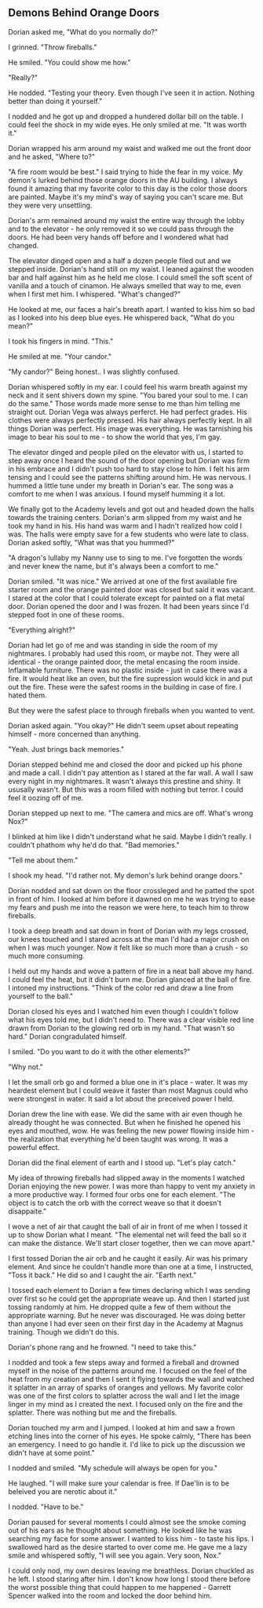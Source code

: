 ## Demons Behind Orange Doors

Dorian asked me, "What do you normally do?"

I grinned.  "Throw fireballs."

He smiled.  "You could show me how."

"Really?"

He nodded.  "Testing your theory.  Even though I've seen it in action.  Nothing better than doing it yourself."

I nodded and he got up and dropped a hundered dollar bill on the table.  I could feel the shock in my wide eyes.  He only smiled at me.  "It was worth it."

Dorian wrapped his arm around my waist and walked me out the front door and he asked, "Where to?"

"A fire room would be best."  I said trying to hide the fear in my voice.  My demon's lurked behind those orange doors in the AU building.  I always found it amazing that my favorite color to this day is the color those doors are painted.  Maybe it's my mind's way of saying you can't scare me.  But they were very unsettling.

Dorian's arm remained around my waist the entire way through the lobby and to the elevator - he only removed it so we could pass through the doors.  He had been very hands off before and I wondered what had changed.

The elevator dinged open and a half a dozen people filed out and we stepped inside.  Dorian's hand still on my waist.  I leaned against the wooden bar and half against him as he held me close.  I could smell the soft scent of vanilla and a touch of cinamon.  He always smelled that way to me, even when I first met him.  I whispered.  "What's changed?"

He looked at me, our faces a hair's breath apart.  I wanted to kiss him so bad as I looked into his deep blue eyes.  He whispered back, "What do you mean?"

I took his fingers in mind.  "This."

He smiled at me.  "Your candor."

"My candor?"  Being honest.. I was slightly confused.

Dorian whispered softly in my ear.  I could feel his warm breath against my neck and it sent shivers down my spine.   "You bared your soul to me.  I can do the same."  Those words made more sense to me than him telling me straight out.  Dorian Vega was always perferct.  He had perfect grades.  His clothes were always perfectly pressed.  His hair always perfectly kept.  In all things Dorian was perfect.  His image was everything.  He was tarnishing his image to bear his soul to me - to show the world that yes, I'm gay.

The elevator dinged and  people piled on the elevator with us, I started to step away once I heard the sound of the door opening but Dorian was firm in his embrace and I didn't push too hard to stay close to him.  I felt his arm tensing and I could see the patterns shifting around him.  He was nervous.  I hummed a little tune under my breath in Dorian's ear.  The song was a comfort to me when I was anxious.  I found myself humming it a lot.

We finally got to the Academy levels and got out and headed down the halls towards the training centers.  Dorian's arm slipped from my waist and he took my hand in his.  His hand was warm and I hadn't realized how cold I was.  The halls were empty save for a few students who were late to class.  Dorian asked softly, "What was that you hummed?"

"A dragon's lullaby my Nanny use to sing to me.  I've forgotten the words and never knew the name, but it's always been a comfort to me."

Dorian smiled.  "It was nice."  We arrived at one of the first available fire starter room and the orange painted door was closed but said it was vacant.  I stared at the color that I could tolerate except for painted on a flat metal door.  Dorian opened the door and I was frozen.  It had been years since I'd stepped foot in one of these rooms.

"Everything alright?"

Dorian had let go of me and was standing in side the room of my nightmares.  I probably had used this room, or maybe not.  They were all identical - the orange painted door, the metal encasing the room inside.  Inflamable furniture.  There was no plastic inside - just in case there was a fire.  It would heat like an oven, but the fire supression would kick in and put out the fire.  These were the safest rooms in the building in case of fire.  I hated them.

But they were the safest place to through fireballs when you wanted to vent.

Dorian asked again.  "You okay?"  He didn't seem upset about repeating himself -  more concerned than anything.

"Yeah.  Just brings back memories."

Dorian stepped behind me and closed the door and picked up his phone and made a call.  I didn't pay attention as I stared at the far wall. A wall I saw every night in my nightmares.  It wasn't always this prestine and shiny.  It ususally wasn't.  But this was a room filled with nothing but terror.  I could feel it oozing off of me.

Dorian stepped up next to me.  "The camera and mics are off.  What's wrong Nox?"

I blinked at him like I didn't understand what he said.  Maybe I didn't really.  I couldn't phathom why he'd do that.  "Bad memories."

"Tell me about them."

I shook my head.  "I'd rather not.  My demon's lurk behind orange doors."

Dorian nodded and sat down on the floor crossleged and he patted the spot in front of him.  I looked at him before it dawned on me he was trying to ease my fears and push me into the reason we were here, to teach him to throw fireballs.

I took a deep breath and sat down in front of Dorian with my legs crossed, our knees touched and I stared across at the man I'd had a major crush on when I was much younger.  Now it felt like so much more than a crush - so much more consuming.

I held out my hands and wove a pattern of fire in a neat ball above my hand.  I could feel the heat, but it didn't burn me.  Dorian glanced at the ball of fire.  I intoned my instructions.  "Think of the color red and draw a line from yourself to the ball."

Dorian closed his eyes and I watched him even though I couldn't follow what his eyes told me, but I didn't need to.  There was a clear visible red line drawn from Dorian to the glowing red orb in my hand.  "That wasn't so hard." Dorian congradulated himself.

I smiled.  "Do you want to do it with the other elements?"

"Why not."

I let the small orb go and formed a blue one in it's place - water.  It was my heardest element but I could weave it faster than most Magnus could who were strongest in water.  It said a lot about the preceived power I held.  

Dorian drew the line with ease.  We did the same with air even though he already thought he was connected.  But when he finished he opened his eyes and mouthed, wow.  He was feeling the new power flowing inside him - the realization that everything he'd been taught was wrong.  It was a powerful effect.

Dorian did the final element of earth and I stood up.  "Let's play catch."

My idea of throwing fireballs had slipped away in the moments I watched Dorian enjoying the new power.  I was more than happy to vent my anxiety in a more productive way.  I formed four orbs one for each element.  "The object is to catch the orb with the correct weave so that it doesn't disappaite."

I wove a net of air that caught the ball of air in front of me when I tossed it up to show Dorian what I meant.  "The elemental net will feed the ball so it can make the distance.  We'll start closer together, then we can move apart."

I first tossed Dorian the air orb and he caught it easily.  Air was his primary element.  And since he couldn't handle more than one at a time, I instructed, "Toss it back."  He did so and I caught the air.  "Earth next."

I tossed each element to Dorian a few times declaring which I was sending over first so he could get the appropriate weave up.  And then I started just tossing randomly at him.  He dropped quite a few of them without the appropriate warning.  But he never was discouraged.  He was doing better than anyone I had ever seen on their first day in the Academy at Magnus training.  Though we didn't do this.

Dorian's phone rang and he frowned.  "I need to take this."

I nodded and took a few steps away and formed a fireball and drowned myself in the noise of the patterns around me.  I focused on the feel of the heat from my creation and then I sent it flying towards the wall and watched it splatter in an array of sparks of oranges and yellows.  My favorite color was one of the first colors to splatter across the wall and I let the image linger in my mind as I created the next.  I focused only on the fire and the splatter.  There was nothing but me and the fireballs.

Dorian touched my arm and I jumped.  I looked at him and saw a frown etching lines into the corner of his eyes.  He spoke calmly, "There has been an emergency.  I need to go handle it.  I'd like to pick up the discussion we didn't have at some point."

I nodded and smiled.  "My schedule will always be open for you."

He laughed. "I will make sure your calendar is free.  If Dae'lin is to be beleived you are nerotic about it."

I nodded.  "Have to be."

Dorian paused for several moments I could almost see the smoke coming out of his ears as he thought about something.  He looked like he was searching my face for some answer.  I wanted to kiss him - to taste his lips.  I swallowed hard as the desire started to over come me.  He gave me a lazy smile and whispered softly, "I will see you again. Very soon, Nox."

I could only nod, my own desires leaving me breathless.  Dorian chuckled as he left.  I stood staring after him.  I don't know how long I stood there before the worst possible thing that could happen to me happened - Garrett Spencer walked into the room and locked the door behind him.